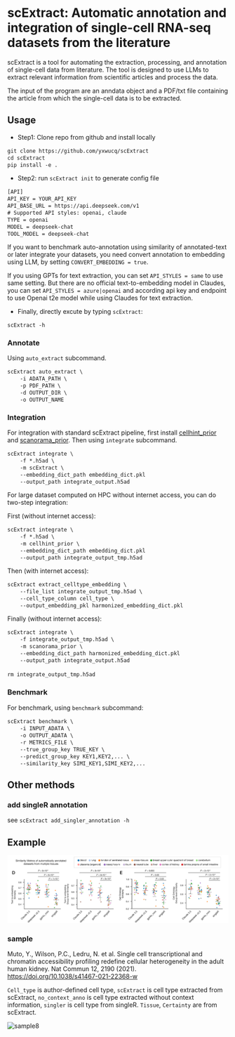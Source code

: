 # scExtract: Automatic annotation and integration of single-cell RNA-seq datasets from the literature

scExtract is a tool for automating the extraction, processing, and annotation of single-cell data from literature. The tool is designed to use LLMs to extract relevant information from scientific articles and process the data.

The input of the program are an anndata object and a PDF/txt file containing the article from which the single-cell data is to be extracted. 

## Usage

- Step1: Clone repo from github and install locally
```
git clone https://github.com/yxwucq/scExtract
cd scExtract
pip install -e .
```

- Step2: run `scExtract init` to generate config file

```
[API]
API_KEY = YOUR_API_KEY
API_BASE_URL = https://api.deepseek.com/v1
# Supported API styles: openai, claude
TYPE = openai
MODEL = deepseek-chat
TOOL_MODEL = deepseek-chat
```

If you want to benchmark auto-annotation using similarity of annotated-text or later integrate your datasets, you need convert annotation to embedding using LLM, by setting `CONVERT_EMBEDDING = true`.

If you using GPTs for text extraction, you can set `API_STYLES = same` to use same setting. But there are no official text-to-embedding model in Claudes, you can set `API_STYLES = azure|openai` and according api key and endpoint to use Openai t2e model while using Claudes for text extraction.

- Finally, directly excute by typing `scExtract`:

```
scExtract -h   
```

### Annotate

Using `auto_extract` subcommand.

```
scExtract auto_extract \
    -i ADATA_PATH \
    -p PDF_PATH \
    -d OUTPUT_DIR \
    -o OUTPUT_NAME
```

### Integration

For integration with standard scExtract pipeline, first install [cellhint_prior](https://github.com/yxwucq/cellhint_prior) and [scanorama_prior](https://github.com/yxwucq/scanorama_prior). Then using `integrate` subcommand.

```
scExtract integrate \
    -f *.h5ad \
    -m scExtract \
    --embedding_dict_path embedding_dict.pkl
    --output_path integrate_output.h5ad
```

For large dataset computed on HPC without internet access, you can do two-step integration:

First (without internet access):

```
scExtract integrate \
    -f *.h5ad \
    -m cellhint_prior \
    --embedding_dict_path embedding_dict.pkl
    --output_path integrate_output_tmp.h5ad
```

Then (with internet access):

```
scExtract extract_celltype_embedding \
    --file_list integrate_output_tmp.h5ad \
    --cell_type_column cell_type \
    --output_embedding_pkl harmonized_embedding_dict.pkl
```

Finally (without internet access):

```
scExtract integrate \
    -f integrate_output_tmp.h5ad \
    -m scanorama_prior \
    --embedding_dict_path harmonized_embedding_dict.pkl
    --output_path integrate_output.h5ad

rm integrate_output_tmp.h5ad
```

### Benchmark

For benchmark, using `benchmark` subcommand:
```
scExtract benchmark \
    -i INPUT_ADATA \
    -o OUTPUT_ADATA \
    -r METRICS_FILE \
    --true_group_key TRUE_KEY \
    --predict_group_key KEY1,KEY2,... \
    --similarity_key SIMI_KEY1,SIMI_KEY2,...
```

## Other methods
### add singleR annotation
see `scExtract add_singler_annotation -h`

## Example

![Similarity to author-defined cell type](assests/metrics.png)

### sample
Muto, Y., Wilson, P.C., Ledru, N. et al. Single cell transcriptional and chromatin accessibility profiling redefine cellular heterogeneity in the adult human kidney. Nat Commun 12, 2190 (2021). https://doi.org/10.1038/s41467-021-22368-w

`Cell_type` is author-defined cell type, `scExtract` is cell type extracted from scExtract, `no_context_anno` is cell type extracted without context information, `singler` is cell type from singleR. `Tissue`, `Certainty` are from scExtract.

![sample8](assests/sample8_benchmark.png)

